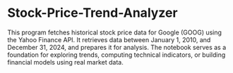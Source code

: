 # Stock-Price-Trend-Analyzer
This program fetches historical stock price data for Google (GOOG) using the Yahoo Finance API. It retrieves data between January 1, 2010, and December 31, 2024, and prepares it for analysis. The notebook serves as a foundation for exploring trends, computing technical indicators, or building financial models using real market data.
